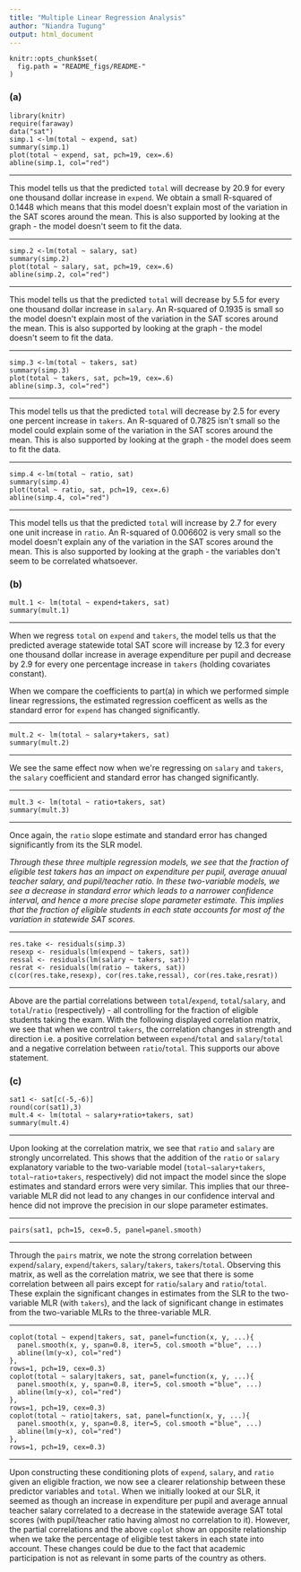 ```yaml
---
title: "Multiple Linear Regression Analysis"
author: "Niandra Tugung"
output: html_document
---
```


```{r, echo = FALSE}
knitr::opts_chunk$set(
  fig.path = "README_figs/README-"
)
```

### (a)

```{r, fig.height=3}
library(knitr)
require(faraway)
data("sat")
simp.1 <-lm(total ~ expend, sat)
summary(simp.1)
plot(total ~ expend, sat, pch=19, cex=.6)
abline(simp.1, col="red")
```

---

This model tells us that the predicted `total` will decrease by 20.9 for every one thousand dollar increase in `expend`. We obtain a small R-squared of 0.1448 which means that this model doesn't explain most of the variation in the SAT scores around the mean. This is also supported by looking at the graph - the model doesn't seem to fit the data.

---

```{r, fig.height=3}
simp.2 <-lm(total ~ salary, sat)
summary(simp.2)
plot(total ~ salary, sat, pch=19, cex=.6)
abline(simp.2, col="red")
```

---

This model tells us that the predicted `total` will decrease by 5.5 for every one thousand dollar increase in `salary`. An R-squared of 0.1935 is small so the model doesn't explain most of the variation in the SAT scores around the mean. This is also supported by looking at the graph - the model doesn't seem to fit the data.

---

```{r, fig.height=3}
simp.3 <-lm(total ~ takers, sat)
summary(simp.3)
plot(total ~ takers, sat, pch=19, cex=.6)
abline(simp.3, col="red")
```

---

This model tells us that the predicted `total` will decrease by 2.5 for every one percent increase in `takers`. An R-squared of 0.7825 isn't small so the model could explain some of the variation in the SAT scores around the mean. This is also supported by looking at the graph - the model does seem to fit the data.

---

```{r, fig.height=3}
simp.4 <-lm(total ~ ratio, sat)
summary(simp.4)
plot(total ~ ratio, sat, pch=19, cex=.6)
abline(simp.4, col="red")
```

---

This model tells us that the predicted `total` will increase by 2.7 for every one unit increase in `ratio`. An R-squared of 0.006602 is very small so the model doesn't explain any of the variation in the SAT scores around the mean. This is also supported by looking at the graph - the variables don't seem to be correlated whatsoever.

### (b)

```{r}
mult.1 <- lm(total ~ expend+takers, sat)
summary(mult.1)
```

---

When we regress `total` on `expend` and `takers`, the model tells us that the predicted average statewide total SAT score will increase by 12.3 for every one thousand dollar increase in average expenditure per pupil and decrease by 2.9 for every one percentage increase in `takers` (holding covariates constant).  

When we compare the coefficients to part(a) in which we performed simple linear regressions, the estimated regression coefficent as wells as the standard error for `expend` has changed significantly.

---

```{r}
mult.2 <- lm(total ~ salary+takers, sat)
summary(mult.2)
```

---

We see the same effect now when we're regressing on `salary` and `takers`, the `salary` coefficient and standard error has changed significantly.

---

```{r}
mult.3 <- lm(total ~ ratio+takers, sat)
summary(mult.3)
```

---

Once again, the `ratio` slope estimate and standard error has changed significantly from its the SLR model.  

*Through these three multiple regression models, we see that the fraction of eligible test takers has an impact on expenditure per pupil, average anuual teacher salary, and pupil/teacher ratio. In these two-variable models, we see a decrease in standard error which leads to a narrower confidence interval, and hence a more precise slope parameter estimate. This implies that the fraction of eligible students in each state accounts for most of the variation in statewide SAT scores.*

---

```{r}
res.take <- residuals(simp.3)
resexp <- residuals(lm(expend ~ takers, sat))
ressal <- residuals(lm(salary ~ takers, sat))
resrat <- residuals(lm(ratio ~ takers, sat))
c(cor(res.take,resexp), cor(res.take,ressal), cor(res.take,resrat))
```

---

Above are the partial correlations between `total`/`expend`, `total`/`salary`, and `total`/`ratio` (respectively) - all controlling for the fraction of eligible students taking the exam. With the following displayed correlation matrix, we see that when we control `takers`, the correlation changes in strength and direction i.e. a positive correlation between `expend`/`total` and `salary`/`total` and a negative correlation between `ratio`/`total`. This supports our above statement.

### (c)

```{r, fig.height=4}
sat1 <- sat[c(-5,-6)]
round(cor(sat1),3)
mult.4 <- lm(total ~ salary+ratio+takers, sat)
summary(mult.4)
```

---

Upon looking at the correlation matrix, we see that `ratio` and `salary` are strongly uncorrelated. This shows that the addition of the `ratio` or `salary` explanatory variable to the two-variable model (`total~salary+takers`, `total~ratio+takers`, respectively) did not impact the model since the slope estimates and standard errors were very similar. This implies that our three-variable MLR did not lead to any changes in our confidence interval and hence did not improve the precision in our slope parameter estimates.

---

```{r}
pairs(sat1, pch=15, cex=0.5, panel=panel.smooth)
```

---

Through the `pairs` matrix, we note the strong correlation between `expend`/`salary`, `expend`/`takers`, `salary`/`takers`, `takers`/`total`. Observing this matrix, as well as the correlation matrix, we see that there is some correlation between all pairs except for `ratio`/`salary` and `ratio`/`total`. These explain the significant changes in estimates from the SLR to the two-variable MLR (with `takers`), and the lack of significant change in estimates from the two-variable MLRs to the three-variable MLR.

---

```{r}
coplot(total ~ expend|takers, sat, panel=function(x, y, ...){
  panel.smooth(x, y, span=0.8, iter=5, col.smooth ="blue", ...)
  abline(lm(y~x), col="red")
},
rows=1, pch=19, cex=0.3)
coplot(total ~ salary|takers, sat, panel=function(x, y, ...){
  panel.smooth(x, y, span=0.8, iter=5, col.smooth ="blue", ...)
  abline(lm(y~x), col="red")
},
rows=1, pch=19, cex=0.3)
coplot(total ~ ratio|takers, sat, panel=function(x, y, ...){
  panel.smooth(x, y, span=0.8, iter=5, col.smooth ="blue", ...)
  abline(lm(y~x), col="red")
},
rows=1, pch=19, cex=0.3)
```

---

Upon constructing these conditioning plots of `expend`, `salary`, and `ratio` given an eligible fraction, we now see a clearer relationship between these predictor variables and `total`. When we initially looked at our SLR, it seemed as though an increase in expenditure per pupil and average annual teacher salary correlated to a decrease in the statewide average SAT total scores (with pupil/teacher ratio having almost no correlation to it). However, the partial correlations and the above `coplot` show an opposite relationship when we take the percentage of eligible test takers in each state into account. These changes could be due to the fact that academic participation is not as relevant in some parts of the country as others.
